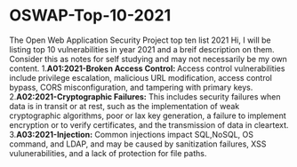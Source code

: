 # OSWAP-Top-10-2021
The Open Web Application Security Project top ten list 2021
Hi, I will be listing top 10 vulnerabilities in year 2021 and a breif description on them. 
Consider this as notes for self studying and may not necessarily be my own content. 
1.<b>A01:2021-Broken Access Control: </b> 
  <n> Access control vulnerabilities include privilege escalation, malicious URL modification, access control bypass, CORS misconfiguration, and tampering with primary keys.
<n>
  2.<b>A02:2021-Cryptographic Failures:</b> 
  This includes security failures when data is in transit or at rest, such as the implementation of weak cryptographic algorithms, poor or lax key generation, a failure to        implement encryption or to verify certificates, and the transmission of data in cleartext. 
  <n>
    3.<b>A03:2021-Injection:</b>
    Common injections impact SQL,NoSQL, OS command, and LDAP, and may be caused by sanitization failures, XSS vulunerabilities, and a lack of protection for file paths.
    <n> 
  
